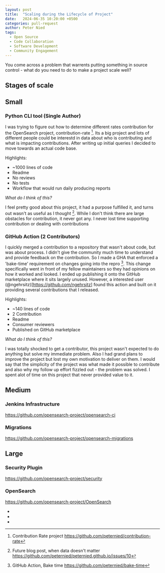 ```yaml
---
layout: post
title:  "Scaling during the Lifecycle of Project"
date:   2024-06-35 10:20:00 +0500
categories: pull-request
author: Peter Nied
tags:
  - Open Source
  - Code Collaboration
  - Software Development
  - Community Engagement
---
```


You come across a problem that warrents putting something in source control - what do you need to do to make a project scale well?

## Stages of scale

## Small

### Python CLI tool (Single Author)

I was trying to figure out how to determine different rates contribution for the OpenSearch project, contribution-rate [^1].  Its a big project and lots of different people could be interestd in data about who is contributing and what is impacting contributions.  After writing up initial queries I decided to move towards an actual code base.

Highlights:
- ~1000 lines of code
- Readme
- No reviews
- No tests
- Workflow that would run daily producing reports

*What do I think of this?*

I feel pretty good about this project, it had a purpose fulfilled it, and turns out wasn't as useful as I thought [^2].  While I don't think there are large obstacles for contribution, it never got any.  I never lost time supporting contribution or dealing with contributions

### GitHub Action (2 Contributors)

I quickly merged a contribution to a repository that wasn't about code, but was about process.  I didn't give the community much time to understand and provide feedback on the contribution.  So I made a GHA that enforced a 'bake-time' requirement on changes going into the repro [^3].  This change specifically went in front of my fellow maintainers so they had opinions on how it worked and looked.  I ended up publishing it onto the GitHub marketplace where it sits largely unused.  However, a interested user (@ngehrsitz)[https://github.com/ngehrsitz] found this action and built on it providing several contributions that I released.


Highlights:
- ~140 lines of code 
- 2 Contribution
- Readme
- Consumer reviewers
- Published on GitHub marketplace

*What do I think of this?*

I was totally shocked to get a contributor, this project wasn't expected to do anything but solve my immediate problem.  Also I had grand plans to improve the project but lost my own motivation to deliver on them.  I would say that the simplicity of the project was what made it possible to contribute and also why my follow up effort fizzled out - the problem was solved.  I spent alot of time on this project that never provided value to it.

## Medium

### Jenkins Infrastructure 
https://github.com/opensearch-project/opensearch-ci

### Migrations
https://github.com/opensearch-project/opensearch-migrations

## Large

### Security Plugin
https://github.com/opensearch-project/security

### OpenSearch
https://github.com/opensearch-project/OpenSearch



- [^1]: Contribution Rate project https://github.com/peternied/contribution-rate
- [^2]: Future blog post, when data doesn't matter https://github.com/peternied/peternied.github.io/issues/10
- [^3]: GitHub Action, Bake time https://github.com/peternied/bake-time